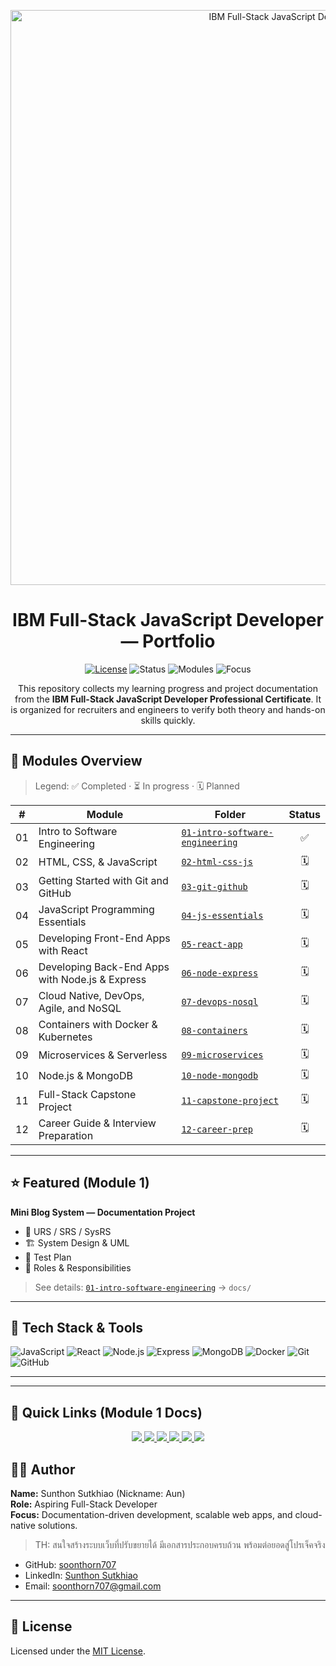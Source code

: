 <!-- Header / Banner -->
<p align="center">
  <img src="assets/banner.png" alt="IBM Full-Stack JavaScript Developer Portfolio" width="920" />
</p>

<h1 align="center">IBM Full-Stack JavaScript Developer — Portfolio</h1>

<p align="center">
  <!-- Shields / Badges -->
  <a href="LICENSE"><img alt="License" src="https://img.shields.io/badge/License-MIT-green.svg"></a>
  <img alt="Status" src="https://img.shields.io/badge/Status-Learning_in_progress-blue.svg">
  <img alt="Modules" src="https://img.shields.io/badge/Modules-12_total-8a2be2.svg">
  <img alt="Focus" src="https://img.shields.io/badge/Focus-Full_Stack,_Docs,_Cloud-ff9800.svg">
</p>

<p align="center">
  This repository collects my learning progress and project documentation from the
  <b>IBM Full-Stack JavaScript Developer Professional Certificate</b>.
  It is organized for recruiters and engineers to verify both theory and hands-on skills quickly.
</p>

---

## 📂 Modules Overview

> Legend: ✅ Completed · ⏳ In progress · 🗓 Planned

| # | Module | Folder | Status |
|---|--------|--------|:-----:|
| 01 | Intro to Software Engineering | [`01-intro-software-engineering`](01-intro-software-engineering/README.md) | ✅ |
| 02 | HTML, CSS, & JavaScript | [`02-html-css-js`](02-html-css-js/README.md) | 🗓 |
| 03 | Getting Started with Git and GitHub | [`03-git-github`](03-git-github/README.md) | 🗓 |
| 04 | JavaScript Programming Essentials | [`04-js-essentials`](04-js-essentials/README.md) | 🗓 |
| 05 | Developing Front-End Apps with React | [`05-react-app`](05-react-app/README.md) | 🗓 |
| 06 | Developing Back-End Apps with Node.js & Express | [`06-node-express`](06-node-express/README.md) | 🗓 |
| 07 | Cloud Native, DevOps, Agile, and NoSQL | [`07-devops-nosql`](07-devops-nosql/README.md) | 🗓 |
| 08 | Containers with Docker & Kubernetes | [`08-containers`](08-containers/README.md) | 🗓 |
| 09 | Microservices & Serverless | [`09-microservices`](09-microservices/README.md) | 🗓 |
| 10 | Node.js & MongoDB | [`10-node-mongodb`](10-node-mongodb/README.md) | 🗓 |
| 11 | Full-Stack Capstone Project | [`11-capstone-project`](11-capstone-project/README.md) | 🗓 |
| 12 | Career Guide & Interview Preparation | [`12-career-prep`](12-career-prep/README.md) | 🗓 |

---

## ⭐ Featured (Module 1)
**Mini Blog System — Documentation Project**  
- 📑 URS / SRS / SysRS  
- 🏗️ System Design & UML  
- 🧪 Test Plan  
- 👥 Roles & Responsibilities  

> See details: [`01-intro-software-engineering`](01-intro-software-engineering/README.md) → `docs/`

---

## 🧰 Tech Stack & Tools

<p>
  <img alt="JavaScript" src="https://img.shields.io/badge/JavaScript-ES6+-F7DF1E.svg?logo=javascript&logoColor=000">
  <img alt="React" src="https://img.shields.io/badge/React-18-61DAFB.svg?logo=react&logoColor=000">
  <img alt="Node.js" src="https://img.shields.io/badge/Node.js-18-339933.svg?logo=node.js&logoColor=fff">
  <img alt="Express" src="https://img.shields.io/badge/Express.js-4-000000.svg?logo=express&logoColor=fff">
  <img alt="MongoDB" src="https://img.shields.io/badge/MongoDB-Atlas-47A248.svg?logo=mongodb&logoColor=fff">
  <img alt="Docker" src="https://img.shields.io/badge/Docker-20-2496ED.svg?logo=docker&logoColor=fff">
  <img alt="Git" src="https://img.shields.io/badge/Git-2.x-F05032.svg?logo=git&logoColor=fff">
  <img alt="GitHub" src="https://img.shields.io/badge/GitHub-Actions_Ready-181717.svg?logo=github&logoColor=fff">
</p>

---
---

## 🔗 Quick Links (Module 1 Docs)

<p align="center">
  <a href="01-intro-software-engineering/mini-blog-docs/docs/URS.md">
    <img src="https://img.shields.io/badge/URS-User%20Requirement-blue?style=for-the-badge" />
  </a>
  <a href="01-intro-software-engineering/mini-blog-docs/docs/SRS.md">
    <img src="https://img.shields.io/badge/SRS-Software%20Requirement-green?style=for-the-badge" />
  </a>
  <a href="01-intro-software-engineering/mini-blog-docs/docs/SysRS.md">
    <img src="https://img.shields.io/badge/SysRS-System%20Requirement-orange?style=for-the-badge" />
  </a>
  <a href="01-intro-software-engineering/mini-blog-docs/docs/design.md">
    <img src="https://img.shields.io/badge/Design-UML%20%26%20Architecture-purple?style=for-the-badge" />
  </a>
  <a href="01-intro-software-engineering/mini-blog-docs/docs/test-plan.md">
    <img src="https://img.shields.io/badge/Test%20Plan-QA%20Strategy-red?style=for-the-badge" />
  </a>
  <a href="01-intro-software-engineering/mini-blog-docs/docs/roles.md">
    <img src="https://img.shields.io/badge/Roles-%26%20Responsibilities-yellow?style=for-the-badge" />
  </a>
</p>


## 👨‍💻 Author

**Name:** Sunthon Sutkhiao (Nickname: Aun)  
**Role:** Aspiring Full-Stack Developer  
**Focus:** Documentation-driven development, scalable web apps, and cloud-native solutions.  
> TH: สนใจสร้างระบบเว็บที่ปรับขยายได้ มีเอกสารประกอบครบถ้วน พร้อมต่อยอดสู่โปรเจ็คจริง

- GitHub: [soonthorn707](https://github.com/soonthorn707)  
- LinkedIn: [Sunthon Sutkhiao](https://www.linkedin.com/in/sunthon-sutkhiao-83192737b/)  
- Email: soonthorn707@gmail.com  

---

## 📜 License
Licensed under the [MIT License](LICENSE).

